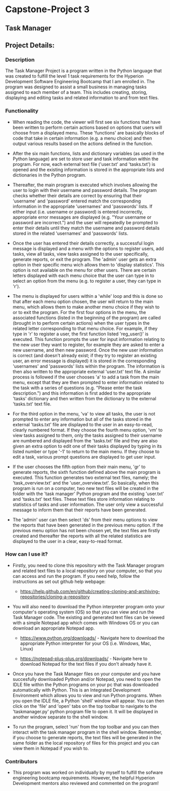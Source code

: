 # Capstone-Project 3
## Task Manager

## Project Details:

### Description
The Task Manager Project is a program written in the Python language that was created to fulfill the level 1 task requirements for the Hyperion Development Software Engineering Bootcamp that I am enrolled in.
The program was designed to assist a small business in managing tasks assigned to each member of a team. This includes creating, storing, displaying and editing tasks and related information to and from text files.

### Functionality
* When reading the code, the viewer will first see six functions that have been written to perform certain actions based on options that users will choose from a displayed menu.
These 'functions' are basically blocks of code that take in certain information (e.g. a menu choice) and then output various results based on the actions defined in the function.

* After the six main functions, lists and dictionary variables (as used in the Python language) are set to store user and task information within the program. 
For now, each external text file ('user.txt' and 'tasks.txt') is opened and the existing information is stored in the appropriate lists and dictionaries in the Python program.

* Thereafter, the main program is executed which involves allowing the user to login with their username and password details.
The program checks whether their details are correct by ensuring that their 'username' and 'password' entered match the corresponding information in the appropriate 'usernames' and 'passwords' lists.
If either input (i.e. username or password) is entered incorrectly, appropriate error messages are displayed (e.g. "Your username or password are incorrect.") and the user will repeatedly be prompted to enter their details until
they match the username and password details stored in the related 'usernames' and 'passwords' lists.

* Once the user has entered their details correctly, a successful login message is displayed and a menu with the options to register users, add tasks, view all tasks, view tasks assigned to the user specifically,
generate reports, or exit the program. The 'admin' user gets an extra option in their specific menu wich allows them to 'display statistics'. This option is not available on the menu for other users.
There are certain letters displayed with each menu choice that the user can type in to select an option from the menu (e.g. to register a user, they can type in 'r'). 

* The menu is displayed for users within a 'while' loop and this is done so that after each menu option chosen, the user will return to the main menu, which allows them to make another menu choice if they wish to
or to exit the program. For the first four options in the menu, the associated functions (listed in the beginning of the program) are called (brought in to perform certain actions)
when the user types in the related letter corresponding to that menu choice. For example, if they type in 'r' to register a user, the first function listed 'reg_user()' is executed.
This function prompts the user for input information relating to the new user they want to register, for example they are asked to enter a new username, and then new password. 
Once the new user information is correct (and doesn't already exist; if they try to register an existing user, an error message is displayed) it is stored in the corresponding 'usernames' and 'passwords' lists within the program.
The information is then also written to the appropriate external 'user.txt' text file. A similar process is followed if the user chooses 'a' to add a task from the main menu, except that they are then 
prompted to enter information related to the task with a series of questions (e.g. "Please enter the task description.") and this information is first added to the appropriate 'tasks' dictionary
and then written from the dictionary to the external 'tasks.txt' text file.

* For the third option in the menu, 'va' to view all tasks, the user is not prompted to enter any information but all of the tasks stored in the external 'tasks.txt' file are displayed 
to the user in an easy-to-read, clearly numbered format. If they choose the fourth menu option, 'vm' to view tasks assigned to them, only the tasks assigned to their username are numbered and displayed from the 'tasks.txt' file
and they are also given an extra option to edit one of their tasks displayed by typing in its listed number or type '-1' to return to the main menu. If they choose to edit a task, various prompt questions are displayed to get user input.

* If the user chooses the fifth option from their main menu, 'gr' to generate reports, the sixth function defined above the main program is executed. This function generates two external text files,
namely; the 'task_overview.txt' and the 'user_overview.txt'. So basically, when this program is run on a computer, two new text files will be created in the folder with the 'task manager' Python program and the existing 'user.txt' and 'tasks.txt'
text files. These text files store information relating to statistics of tasks and user information. The user only view a successful message to inform them that their reports have been generated.

* The 'admin' user can then select 'ds' from their menu options to view the reports that have been generated in the previous menu option. If the previous menu option has not been chosen yet,
the text files are firstly created and thereafter the reports with all the related statistics are displayed to the user in a clear, easy-to-read format.

### How can I use it?
* Firstly, you need to clone this repository with the Task Manager program and related text files to a local repository on your computer, so that you can access and run the program.
If you need help, follow the instructions as set out github help webpage: 

  * https://help.github.com/en/github/creating-cloning-and-archiving-repositories/cloning-a-repository
  
* You will also need to download the Python interpreter program onto your computer's operating system (OS) so that you can view and run the Task Manager code. 
The existing and generated text files can be viewed with a simple Notepad app which comes with Windows OS or you can download an appropriate Notepad app.

  * https://www.python.org/downloads/   - Navigate here to download the appropriate Python interpreter for your OS (i.e. Windows, Mac, Linux)
  
  * https://notepad-plus-plus.org/downloads/   - Navigate here to download Notepad for the text files if you don't already have it.
  
* Once you have the Task Manager files on your computer and you have succesfully downloaded Python and/or Notepad, you need to open the IDLE file within the Python programs on your pc
that was downloaded automatically with Python. This is an Integrated Development Environment which allows you to view and run Python programs. When you open the IDLE file, a Python 'shell'
window will appear. You can then click on the 'file' and 'open' tabs on the top toolbar to navigate to the 'taskmanager.py' python program file to open it. It will be displayed in another window separate to the shell window.

* To run the program, select 'run' from the top toolbar and you can then interact with the task manager program in the shell window. Remember, if you choose to generate reports, 
the text files will be generated in the same folder as the local repository of files for this project and you can view them in Notepad if you wish to.

### Contributors
* This program was worked on individually by myself to fulfill the sofware engineering bootcamp requirements. However, the helpful Hyperion Development mentors also reviewed and 
commented on the program!



